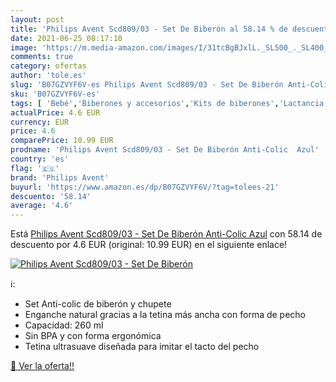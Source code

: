 ```yaml
---
layout: post
title: 'Philips Avent Scd809/03 - Set De Biberón al 58.14 % de descuento'
date: 2021-06-25 08:17:10
image: 'https://m.media-amazon.com/images/I/31tcBgBJxlL._SL500_._SL400_.jpg'
comments: true
category: ofertas
author: 'tole.es'
slug: 'B07GZVYF6V-es Philips Avent Scd809/03 - Set De Biberón Anti-Colic Azul'
sku: 'B07GZVYF6V-es'
tags: [ 'Bebé','Biberones y accesorios','Kits de biberones','Lactancia y alimentación','avent','biberón','philips avent', ]
actualPrice: 4.6 EUR
currency: EUR
price: 4.6
comparePrice: 10.99 EUR
prodname: 'Philips Avent Scd809/03 - Set De Biberón Anti-Colic  Azul'
country: 'es'
flag: '🇪🇸'
brand: 'Philips Avent'
buyurl: 'https://www.amazon.es/dp/B07GZVYF6V/?tag=tolees-21'
descuento: '58.14'
average: '4.6'
---
```


Está [Philips Avent Scd809/03 - Set De Biberón Anti-Colic  Azul](https://www.amazon.es/dp/B07GZVYF6V/?tag=tolees-21) con 58.14 de descuento por 4.6 EUR (original: 10.99 EUR) en el siguiente enlace!

[![Philips Avent Scd809/03 - Set De Biberón](https://m.media-amazon.com/images/I/31tcBgBJxlL._SL500_._SL400_.jpg)](https://www.amazon.es/dp/B07GZVYF6V/?tag=tolees-21)

ℹ️:

- Set Anti-colic de biberón y chupete
- Enganche natural gracias a la tetina más ancha con forma de pecho
- Capacidad: 260 ml
- Sin BPA y con forma ergonómica
- Tetina ultrasuave diseñada para imitar el tacto del pecho

[🛒 Ver la oferta!!](https://www.amazon.es/dp/B07GZVYF6V/?tag=tolees-21)
